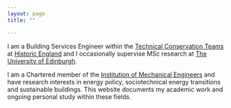```yaml
---
layout: page
title: ""

---
```


I am a Building Services Engineer within the [Technical Conservation Teams](https://historicengland.org.uk/services-skills/our-planning-services/charter/our-technical-conservation-expertise/) at [Historic England](https://historicengland.org.uk) and I occasionally supervise MSc research at [The University of Edinburgh](https://www.eng.ed.ac.uk).

I am a Chartered member of the [Institution of Mechanical Engineers](https://www.imeche.org) and have research interests in energy policy, sociotechnical energy transitions and sustainable buildings. This website documents my academic work and ongoing personal study within these fields. 

